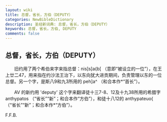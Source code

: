 ```yaml
---
layout: wiki
title: 总督，省长，方伯（DEPUTY）
categories: NewBibleDictionary
description: 圣经新词典: 总督，省长，方伯（DEPUTY）
keywords: 总督，省长，方伯, DEPUTY
comments: false
---
```


## 总督，省长，方伯（DEPUTY）

　　旧约用了两个希伯来字来指总督：nis]s]a{b[ （意即“被设立的一位”），在王上廿二47，用来指在约沙法王治下，以东向犹大进贡期间，负责管理以东的一位总督。另一个字，是斯八9和九3所用的 peh]a^ （和合本作*“首长”）。

　　AV 的新约用 'deputy' 这个字来翻译徒十三7-8、12及十九38所用的希腊字 anthypatos （“省长”“新”；和合本作“方伯”），和徒十八12的 anthypateuo{ （“省长”“新”；和合本作*“方伯”）。

F.F.B.









